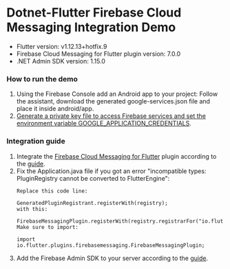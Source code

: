 # Dotnet-Flutter Firebase Cloud Messaging Integration Demo

- Flutter version: v1.12.13+hotfix.9
- Firebase Cloud Messaging for Flutter plugin version: 7.0.0
- .NET Admin SDK version: 1.15.0

### How to run the demo
1. Using the Firebase Console add an Android app to your project: Follow the assistant, download the generated google-services.json file and place it inside android/app.
2. [Generate a private key file to access Firebase services and set the environment variable GOOGLE_APPLICATION_CREDENTIALS](https://firebase.google.com/docs/admin/setup#initialize-sdk).

### Integration guide
1. Integrate the [Firebase Cloud Messaging for Flutter](https://pub.dev/packages/firebase_messaging) plugin according to the [guide](https://pub.dev/packages/firebase_messaging#getting-started).
2. Fix the Application.java file if you got an error "incompatible types: PluginRegistry cannot be converted to FlutterEngine":
   ```
   Replace this code line:

   GeneratedPluginRegistrant.registerWith(registry);
   with this:

   FirebaseMessagingPlugin.registerWith(registry.registrarFor("io.flutter.plugins.firebasemessaging.FirebaseMessagingPlugin"));
   Make sure to import:

   import io.flutter.plugins.firebasemessaging.FirebaseMessagingPlugin;
   ```
3. Add the Firebase Admin SDK to your server according to the [guide](https://firebase.google.com/docs/admin/setup).